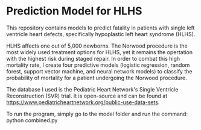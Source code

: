 # Prediction Model for HLHS

This repository contains models to predict fatality in patients with single left ventricle heart defects, specifically hypoplastic left heart syndrome (HLHS).

HLHS affects one out of 5,000 newborns. The Norwood procedure is the most widely used treatment options for HLHS, yet it remains the opertation with the highest risk during staged repair. In order to combat this high mortality rate, I create four predictive models (logistic regression, random forest, support vector machine, and neural network models) to classify the probability of mortality for a patient undergoing the Norwood procedure.

The database I used is the Pediatric Heart Network's Single Ventricle Reconstruction (SVR) trial. It is open-source and can be found at https://www.pediatricheartnetwork.org/public-use-data-sets.

To run the program, simply go to the model folder and run the command:
  python combined.py
